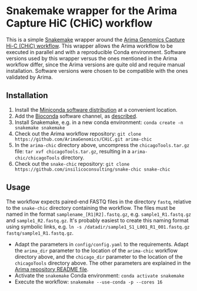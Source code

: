 # Snakemake wrapper for the Arima Capture HiC (CHiC) workflow

This is a simple [Snakemake](https://snakemake.github.io/) wrapper around the [Arima Genomics Capture Hi-C (CHiC) workflow](https://github.com/ArimaGenomics/CHiC).
This wrapper allows the Arima workflow to be executed in parallel and with a reproducible Conda environment.
Software versions used by this wrapper versus the ones mentioned in the Arima workflow differ, since the Arima versions are quite old and require manual installation.
Software versions were chosen to be compatible with the ones validated by Arima.

## Installation

1. Install the [Miniconda software distribution](https://docs.conda.io/projects/miniconda/en/latest) at a convenient location.
2. Add the [Bioconda](https://bioconda.github.io) software channel, as [described](https://bioconda.github.io/#usage).
3. Install Snakemake, e.g. in a new conda environment: `conda create -n snakemake snakemake`
4. Check out the Arima workflow repository: `git clone https://github.com/ArimaGenomics/CHiC.git arima-chic`
5. In the `arima-chic` directory above, uncompress the `chicagoTools.tar.gz` file: `tar xvf chicagoTools.tar.gz`, resulting in a `arima-chic/chicagoTools` directory.
6. Check out the `snake-chic` repository: `git clone https://github.com/insilicoconsulting/snake-chic snake-chic`

## Usage

The workflow expects paired-end FASTQ files in the directory `fastq`, relative to the `snake-chic` directory containing the workflow.
The files must be named in the format `samplename_[R1|R2].fastq.gz`, e.g. `sample1_R1.fastq.gz` and `sample1_R2.fastq.gz`.
It's probably easiest to create this naming format using symbolic links, e.g. `ln -s /datadir/sample1_S1_L001_R1_001.fastq.gz fastq/sample1_R1.fastq.gz`.

- Adapt the parameters in `config/config.yaml` to the requirements. Adapt the `arima_dir` parameter to the location of the `arima-chic` workflow directory above, and the `chicago_dir` parameter to the location of the `chicagoTools` directory above. The other parameters are explained in the [Arima repository README file](https://github.com/ArimaGenomics/CHiC).
- Activate the `snakemake` Conda environment: `conda activate snakemake`
- Execute the workflow: `snakemake --use-conda -p --cores 16`
